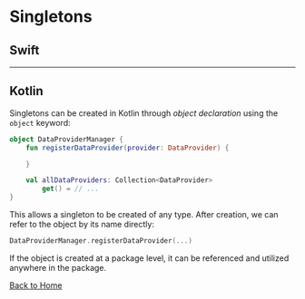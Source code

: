 # Singletons

## Swift

---

## Kotlin

Singletons can be created in Kotlin through _object declaration_ using the `object` keyword:

```kotlin
object DataProviderManager {
    fun registerDataProvider(provider: DataProvider) {

    }

    val allDataProviders: Collection<DataProvider>
        get() = // ...
}
```

This allows a singleton to be created of any type. After creation, we can refer to the object by its name directly:

```kotlin
DataProviderManager.registerDataProvider(...)
```

If the object is created at a package level, it can be referenced and utilized anywhere in the package.

[Back to Home](../README.md)
